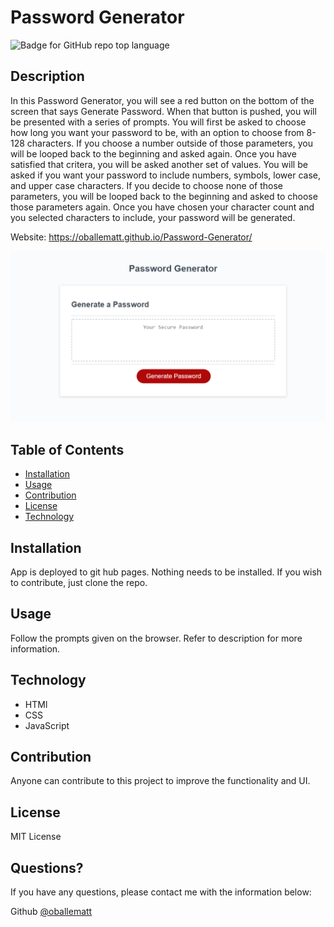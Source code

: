 
# Password Generator
  
  ![Badge for GitHub repo top language](https://img.shields.io/github/languages/top/oballematt/Password-Generator?style=flat&logo=appveyor) 
  

  ## Description

  In this Password Generator, you will see a red button on the bottom of the screen that says Generate Password. When that button is pushed, you will be presented with a series of prompts. You will first be asked to choose how long you want your password to be, with an option to choose from 8-128 characters. If you choose a number outside of those parameters, you will be looped back to the beginning and asked again. Once you have satisfied that critera, you will be asked another set of values. You will be asked if you want your password to include numbers, symbols, lower case, and upper case characters. If you decide to choose none of those parameters, you will be looped back to the beginning and asked to choose those parameters again. Once you have chosen your character count and you selected characters to include, your password will be generated.
  
  Website: https://oballematt.github.io/Password-Generator/

  ![Generator](images/generator.PNG)
  
  ## Table of Contents
  * [Installation](#installation)
  * [Usage](#usage)
  * [Contribution](#contribution)
  * [License](#license)
  * [Technology](#technology)
  ## Installation
  
  App is deployed to git hub pages. Nothing needs to be installed. If you wish to contribute, just clone the repo.
  
  
  ## Usage
  
  Follow the prompts given on the browser. Refer to description for more information.
  
  ## Technology
   * HTMl
   * CSS
   * JavaScript
  
  
  ## Contribution
  
  Anyone can contribute to this project to improve the functionality and UI.
  
  
  ## License
  
  MIT License
  
  
  ## Questions?
  
  If you have any questions, please contact me with the information below:

  Github [@oballematt](https://github.com/oballematt)
  
